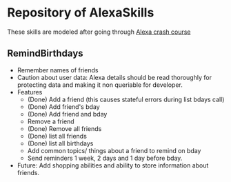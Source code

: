 # Repository of AlexaSkills
These skills are modeled after going through [Alexa crash course](https://developer.amazon.com/en-US/alexa/alexa-skills-kit/get-deeper/tutorials-code-samples/build-an-engaging-alexa-skill)

## RemindBirthdays
- Remember names of friends
- Caution about user data: Alexa details should be read thoroughly for protecting data and making it non queriable for developer.
- Features 
  - (Done) Add a friend (this causes stateful errors during list bdays call)
  - (Done) Add friend's bday
  - (Done) Add friend and bday
  - Remove a friend
  - (Done) Remove all friends
  - (Done) list all friends
  - (Done) list all birthdays
  - Add common topics/ things about a friend to remind on bday
  - Send reminders 1 week, 2 days and 1 day before bday.
- Future: Add shopping abilities and ability to store information about friends.
